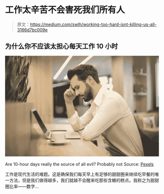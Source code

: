 # 工作太辛苦不会害死我们所有人

> 原文：<https://medium.com/swlh/working-too-hard-isnt-killing-us-all-3166d7bc009e>

## 为什么你不应该太担心每天工作 10 小时

![](img/6b1d71c87461b1df6e81eccc4da96121.png)

Are 10-hour days really the source of all evil? Probably not Source: [Pexels](https://www.pexels.com/photo/man-with-hand-on-temple-looking-at-laptop-842554/)

工作是现代生活的难题。这是确保我们每天早上有足够的甜甜圈来继续吃早餐的唯一方法，但是我们做得越多，我们就越不会醒来吃那些含糖的糕点。我称之为甜甜圈比率——数字…